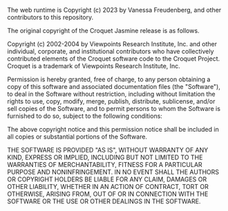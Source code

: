 The web runtime is Copyright (c) 2023 by Vanessa Freudenberg, and other contributors to this repository.

The original copyright of the Croquet Jasmine release is as follows.

Copyright (c) 2002-2004 by Viewpoints Research Institute, Inc. and other individual, corporate, and institutional contributors who have collectively contributed elements of the Croquet software  code to the Croquet Project. Croquet is a trademark of Viewpoints Research Institute, Inc.

Permission is hereby granted, free of charge, to any person obtaining a copy of this software and associated documentation files (the "Software"), to deal in the Software without restriction, including without limitation the rights to use, copy, modify, merge, publish, distribute, sublicense, and/or sell copies of the Software, and to permit persons to whom the Software is furnished to do so, subject to the following conditions:

The above copyright notice and this permission notice shall be included in all copies or substantial portions of the Software.

THE SOFTWARE IS PROVIDED "AS IS", WITHOUT WARRANTY OF ANY KIND, EXPRESS OR IMPLIED, INCLUDING BUT NOT LIMITED TO THE WARRANTIES OF MERCHANTABILITY, FITNESS FOR A PARTICULAR PURPOSE AND NONINFRINGEMENT. IN NO EVENT SHALL THE AUTHORS OR COPYRIGHT HOLDERS BE LIABLE FOR ANY CLAIM, DAMAGES OR OTHER LIABILITY, WHETHER IN AN ACTION OF CONTRACT, TORT OR OTHERWISE, ARISING FROM, OUT OF OR IN CONNECTION WITH THE SOFTWARE OR THE USE OR OTHER DEALINGS IN THE SOFTWARE.